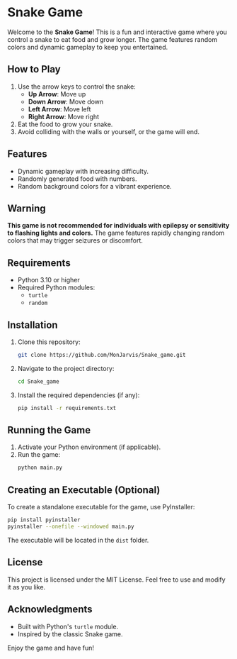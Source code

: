 # Snake Game

Welcome to the **Snake Game**! This is a fun and interactive game where you control a snake to eat food and grow longer. The game features random colors and dynamic gameplay to keep you entertained.

## How to Play
1. Use the arrow keys to control the snake:
   - **Up Arrow**: Move up
   - **Down Arrow**: Move down
   - **Left Arrow**: Move left
   - **Right Arrow**: Move right
2. Eat the food to grow your snake.
3. Avoid colliding with the walls or yourself, or the game will end.

## Features
- Dynamic gameplay with increasing difficulty.
- Randomly generated food with numbers.
- Random background colors for a vibrant experience.

## Warning
**This game is not recommended for individuals with epilepsy or sensitivity to flashing lights and colors.** The game features rapidly changing random colors that may trigger seizures or discomfort.

## Requirements
- Python 3.10 or higher
- Required Python modules:
  - `turtle`
  - `random`

## Installation
1. Clone this repository:
   ```bash
   git clone https://github.com/MonJarvis/Snake_game.git
   ```
2. Navigate to the project directory:
   ```bash
   cd Snake_game
   ```
3. Install the required dependencies (if any):
   ```bash
   pip install -r requirements.txt
   ```

## Running the Game
1. Activate your Python environment (if applicable).
2. Run the game:
   ```bash
   python main.py
   ```

## Creating an Executable (Optional)
To create a standalone executable for the game, use PyInstaller:
```bash
pip install pyinstaller
pyinstaller --onefile --windowed main.py
```
The executable will be located in the `dist` folder.

## License
This project is licensed under the MIT License. Feel free to use and modify it as you like.

## Acknowledgments
- Built with Python's `turtle` module.
- Inspired by the classic Snake game.

Enjoy the game and have fun!
